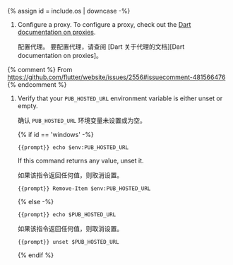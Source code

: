 
{% assign id =  include.os | downcase -%}

<div id="{{id}}-pub" class="tab-pane
  {%- if id == 'windows' %} active {% endif %}"
  role="tabpanel" aria-labelledby="{{id}}-tab" markdown="1">

1. Configure a proxy.
   To configure a proxy, check out the
   [Dart documentation on proxies]({{site.dart-site}}/tools/pub/troubleshoot#pub-get-fails-from-behind-a-corporate-firewall).

   配置代理。
   要配置代理，请查阅 [Dart 关于代理的文档][Dart documentation on proxies]。

  {% comment %}
  From <https://github.com/flutter/website/issues/2556#issuecomment-481566476>
  {% endcomment %}

1. Verify that your `PUB_HOSTED_URL` environment variable is either unset
   or empty.

   确认 `PUB_HOSTED_URL` 环境变量未设置或为空。

   {% if id == 'windows' -%}

   ```terminal
   {{prompt}} echo $env:PUB_HOSTED_URL
   ```

   If this command returns any value, unset it.

   如果该指令返回任何值，则取消设置。

   ```terminal
   {{prompt}} Remove-Item $env:PUB_HOSTED_URL
   ```

   {% else -%}

   ```terminal
   {{prompt}} echo $PUB_HOSTED_URL
   ```

   如果该指令返回任何值，则取消设置。

   ```terminal
   {{prompt}} unset $PUB_HOSTED_URL
   ```

   {% endif %}

</div>
